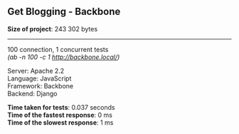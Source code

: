 Get Blogging - Backbone
---------------

__Size of project__: 243 302 bytes  

---
100 connection, 1 concurrent tests  
_(ab -n 100 -c 1 http://backbone.local/)_

Server:    Apache 2.2  
Language:  JavaScript  
Framework: Backbone  
Backend:  Django  

__Time taken for tests__: 0.037 seconds  
__Time of the fastest response__: 0 ms  
__Time of the slowest response__: 1 ms  

